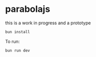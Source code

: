 # parabolajs

this is a work in progress and a prototype

```bash
bun install
```

To run:

```bash
bun run dev
```
